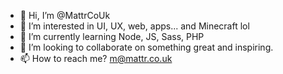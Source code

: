 - 👋 Hi, I’m @MattrCoUk
- 👀 I’m interested in UI, UX, web, apps... and Minecraft lol
- 🌱 I’m currently learning Node, JS, Sass, PHP
- 💞️ I’m looking to collaborate on something great and inspiring.
- 📫 How to reach me? m@mattr.co.uk

<!---
MattrCoUk/MattrCoUk is a ✨ special ✨ repository because its `README.md` (this file) appears on your GitHub profile.
You can click the Preview link to take a look at your changes.
--->
